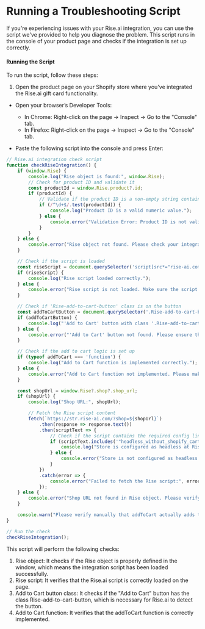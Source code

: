 # Running a Troubleshooting Script

If you're experiencing issues with your Rise.ai integration, you can use the script we've provided to help you diagnose the problem. This script runs in the console of your product page and checks if the integration is set up correctly.

#### Running the Script
To run the script, follow these steps:

1. Open the product page on your Shopify store where you've integrated the Rise.ai gift card functionality.

- Open your browser’s Developer Tools:
    - In Chrome: Right-click on the page → Inspect → Go to the "Console" tab.
    - In Firefox: Right-click on the page → Inspect → Go to the "Console" tab.

- Paste the following script into the console and press Enter:

```javascript
// Rise.ai integration check script
function checkRiseIntegration() {
    if (window.Rise) {
        console.log("Rise object is found:", window.Rise);
        // Check for product ID and validate it
        const productId = window.Rise.product?.id;
        if (productId) {
            // Validate if the product ID is a non-empty string containing only numbers.
            if (/^\d+$/.test(productId)) {
                console.log("Product ID is a valid numeric value.");
            } else {
                console.error("Validation Error: Product ID is not valid. It should be a string containing only numbers and cannot be empty.");
            }
        }
    } else {
        console.error("Rise object not found. Please check your integration.");
    }

    // Check if the script is loaded
    const riseScript = document.querySelector('script[src*="rise-ai.com"]');
    if (riseScript) {
        console.log("Rise script loaded correctly.");
    } else {
        console.error("Rise script is not loaded. Make sure the script tag is added properly.");
    }

    // Check if 'Rise-add-to-cart-button' class is on the button
    const addToCartButton = document.querySelector('.Rise-add-to-cart-button');
    if (addToCartButton) {
        console.log("'Add to Cart' button with class '.Rise-add-to-cart-button' found.");
    } else {
        console.error("'Add to Cart' button not found. Please ensure the correct class is added.");
    }

    // Check if the add to cart logic is set up
    if (typeof addToCart === 'function') {
        console.log("Add to Cart function is implemented correctly.");
    } else {
        console.error("Add to Cart function not implemented. Please make sure it's defined.");
    }

    const shopUrl = window.Rise?.shop?.shop_url;
    if (shopUrl) {
        console.log("Shop URL:", shopUrl);

        // Fetch the Rise script content
        fetch(`https://str.rise-ai.com/?shop=${shopUrl}`)
            .then(response => response.text())
            .then(scriptText => {
                // Check if the script contains the required config line
                if (scriptText.includes('"headless_without_shopify_cart_flow":true,')) {
                    console.log("Store is configured as headless at Rise's side.");
                } else {
                    console.error("Store is not configured as headless at Rise's side, please contact the Rise team");
                }
            })
            .catch(error => {
                console.error("Failed to fetch the Rise script:", error);
            });
    } else {
        console.error("Shop URL not found in Rise object. Please verify you have added the window.Rise object correctly");
    }

    console.warn("Please verify manually that addToCart actually adds the product to the cart, the script cannot check it")
}

// Run the check
checkRiseIntegration();
```
This script will perform the following checks:

1. Rise object: It checks if the Rise object is properly defined in the window, which means the integration script has been loaded successfully.
2. Rise script: It verifies that the Rise.ai script is correctly loaded on the page.
3. Add to Cart button class: It checks if the "Add to Cart" button has the class Rise-add-to-cart-button, which is necessary for Rise.ai to detect the button.
4. Add to Cart function: It verifies that the addToCart function is correctly implemented.
